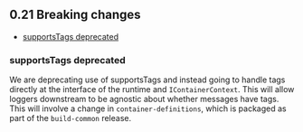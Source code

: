 ## 0.21 Breaking changes

- [supportsTags deprecated](#supportstags-deprecated)

### supportsTags deprecated
We are deprecating use of supportsTags and instead going to handle tags directly at the interface of the runtime and
`IContainerContext`. This will allow loggers downstream to be agnostic about whether messages have tags. This will involve a change in `container-definitions`, which is packaged as part of the `build-common` release.
